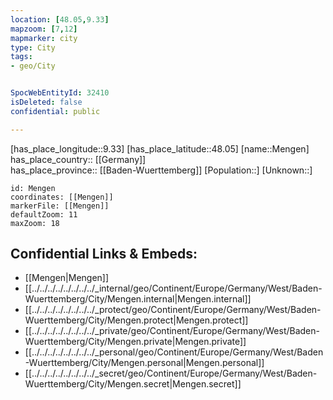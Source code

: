```yaml
---
location: [48.05,9.33] 
mapzoom: [7,12] 
mapmarker: city 
type: City
tags:
- geo/City


SpocWebEntityId: 32410
isDeleted: false
confidential: public

---
```

[has_place_longitude::9.33] 
[has_place_latitude::48.05] 
[name::Mengen] 
has_place_country:: [[Germany]]  
has_place_province:: [[Baden-Wuerttemberg]] 
[Population::] 
[Unknown::] 


```leaflet
id: Mengen
coordinates: [[Mengen]] 
markerFile: [[Mengen]] 
defaultZoom: 11 
maxZoom: 18
```


## Confidential Links & Embeds: 
- [[Mengen|Mengen]]  
- [[../../../../../../../../_internal/geo/Continent/Europe/Germany/West/Baden-Wuerttemberg/City/Mengen.internal|Mengen.internal]] 
- [[../../../../../../../../_protect/geo/Continent/Europe/Germany/West/Baden-Wuerttemberg/City/Mengen.protect|Mengen.protect]] 
- [[../../../../../../../../_private/geo/Continent/Europe/Germany/West/Baden-Wuerttemberg/City/Mengen.private|Mengen.private]] 
- [[../../../../../../../../_personal/geo/Continent/Europe/Germany/West/Baden-Wuerttemberg/City/Mengen.personal|Mengen.personal]] 
- [[../../../../../../../../_secret/geo/Continent/Europe/Germany/West/Baden-Wuerttemberg/City/Mengen.secret|Mengen.secret]] 

